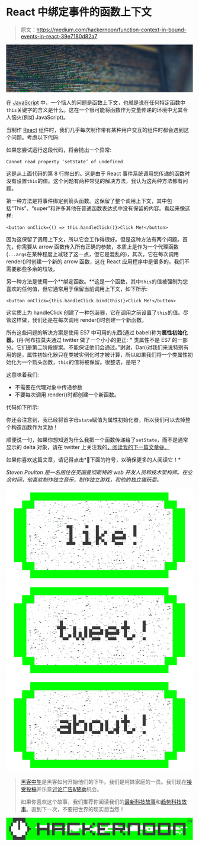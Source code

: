# React 中绑定事件的函数上下文

> 原文：<https://medium.com/hackernoon/function-context-in-bound-events-in-react-39e7180d82a7>

![](img/8cacaace5e959b18bd949ac14b74b9e3.png)

在 [JavaScript](https://hackernoon.com/tagged/javascript) 中，一个恼人的问题是函数上下文，也就是说在任何特定函数中`this`关键字的含义是什么。这在一个很可能将函数作为变量传递的环境中尤其令人恼火(例如 JavaScript)。

当制作 [React](https://hackernoon.com/tagged/react) 组件时，我们几乎每次制作带有某种用户交互的组件时都会遇到这个问题。考虑以下代码:

如果您尝试运行这段代码，将会抛出一个异常:

```
Cannot read property ‘setState’ of undefined
```

这是从上面代码的第 8 行抛出的。这是由于 React 事件系统调用您传递的函数时没有设置`this`的值。这个问题有两种常见的解决方法，我认为这两种方法都有问题。

第一种方法是将事件绑定到箭头函数。这保留了整个调用上下文，其中包括“This”、“super”和许多其他在普通函数表达式中没有保留的内容。看起来像这样:

```
<button onClick={() => this.handleClick()}>Click Me!</button>
```

因为这保留了调用上下文，所以它会工作得很好。但是这种方法有两个问题。首先，你需要从 arrow 函数传入所有正确的参数，本质上是作为一个代理函数(`...args`在某种程度上减轻了这一点，但它是混乱的)，其次，它在每次调用 render()时创建一个新的 arrow 函数，这在 React 应用程序中是很多的。我们不需要那些多余的垃圾。

另一种方法是使用一个**绑定函数。**这是一个函数，其中`this`的值被强制为您喜欢的任何值，但它通常用于保留当前调用上下文，如下所示:

```
<button onClick={this.handleClick.bind(this)}>Click Me!</button>
```

这实质上为 handleClick 创建了一种包装器，它在调用之前设置了`this`的值。尽管这样做，我们还是在每次调用 render()时创建一个新函数。

所有这些问题的解决方案是使用 ES7 中可用的东西(通过 babel)称为**属性初始化器。**(丹·阿布拉莫夫通过 twitter 做了一个小小的更正: **"** 类属性不是 ES7 的一部分。它们是第二阶段提案。不能保证他们会通过。”谢谢，Dan)对我们来说特别有用的是，属性初始化器只在类被实例化时才被计算，所以如果我们将一个类属性初始化为一个箭头函数，`this`的值将被保留。很整洁，是吧？

这意味着我们:

*   不需要在代理对象中传递参数
*   不要每次调用 render()时都创建一个新函数。

代码如下所示:

你还会注意到，我已经将首字母`state`赋值为属性初始化器，所以我们可以去掉整个构造函数作为奖励！

顺便说一句，如果你想知道为什么我把一个函数传递给了`setState`，而不是通常显示的 delta 对象，请在 twitter 上关注我的[，阅读我的下一篇文章😃。](http://www.twitter.com/@CalinLeafshade)

如果你喜欢这篇文章，请记得点击*💚下面的符号，以确保更多的人阅读它！*

*Steven Poulton 是一名居住在英国曼彻斯特的 web 开发人员和技术架构师。在业余时间，他喜欢制作独立音乐，制作独立游戏，和他的独立猫玩耍。*

[![](img/50ef4044ecd4e250b5d50f368b775d38.png)](http://bit.ly/HackernoonFB)[![](img/979d9a46439d5aebbdcdca574e21dc81.png)](https://goo.gl/k7XYbx)[![](img/2930ba6bd2c12218fdbbf7e02c8746ff.png)](https://goo.gl/4ofytp)

> [黑客中午](http://bit.ly/Hackernoon)是黑客如何开始他们的下午。我们是阿妹家庭的一员。我们现在[接受投稿](http://bit.ly/hackernoonsubmission)并乐意[讨论广告&赞助](mailto:partners@amipublications.com)机会。
> 
> 如果你喜欢这个故事，我们推荐你阅读我们的[最新科技故事](http://bit.ly/hackernoonlatestt)和[趋势科技故事](https://hackernoon.com/trending)。直到下一次，不要把世界的现实想当然！

![](img/be0ca55ba73a573dce11effb2ee80d56.png)